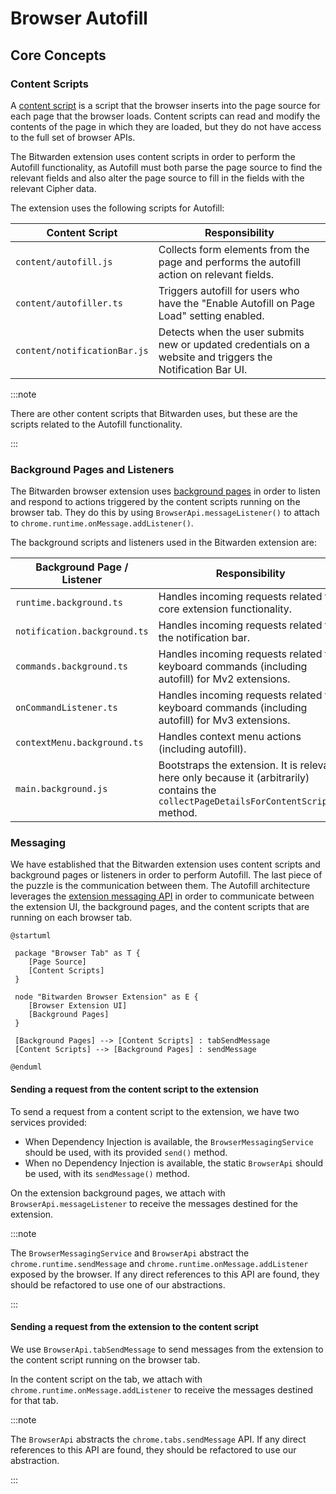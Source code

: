 # Browser Autofill

## Core Concepts

### Content Scripts

A
[content script](https://developer.mozilla.org/en-US/docs/Mozilla/Add-ons/WebExtensions/Content_scripts)
is a script that the browser inserts into the page source for each page that the browser loads.
Content scripts can read and modify the contents of the page in which they are loaded, but they do
not have access to the full set of browser APIs.

The Bitwarden extension uses content scripts in order to perform the Autofill functionality, as
Autofill must both parse the page source to find the relevant fields and also alter the page source
to fill in the fields with the relevant Cipher data.

The extension uses the following scripts for Autofill:

<!-- prettier-ignore -->
| Content Script | Responsibility |
| ---------------------------- | -------------------------------------------------------------------------------- |
| `content/autofill.js`        | Collects form elements from the page and performs the autofill action on relevant fields. |
| `content/autofiller.ts`      | Triggers autofill for users who have the "Enable Autofill on Page Load" setting enabled.  |
| `content/notificationBar.js` | Detects when the user submits new or updated credentials on a website and triggers the Notification Bar UI. |

:::note

There are other content scripts that Bitwarden uses, but these are the scripts related to the
Autofill functionality.

:::

### Background Pages and Listeners

The Bitwarden browser extension uses
[background pages](https://developer.chrome.com/docs/extensions/mv2/background_pages/) in order to
listen and respond to actions triggered by the content scripts running on the browser tab. They do
this by using `BrowserApi.messageListener()` to attach to `chrome.runtime.onMessage.addListener()`.

The background scripts and listeners used in the Bitwarden extension are:

<!-- prettier-ignore -->
| Background Page / Listener   | Responsibility                          |
| ---------------------------- | --------------------------------------- |
| `runtime.background.ts`      | Handles incoming requests related to core extension functionality. |
| `notification.background.ts` | Handles incoming requests related to the notification bar.    |
| `commands.background.ts`     | Handles incoming requests related to keyboard commands (including autofill) for Mv2 extensions.   |
| `onCommandListener.ts`       | Handles incoming requests related to keyboard commands (including autofill) for Mv3 extensions. |
| `contextMenu.background.ts`  | Handles context menu actions (including autofill).                                    |
| `main.background.js`         | Bootstraps the extension. It is relevant here only because it (arbitrarily) contains the `collectPageDetailsForContentScript()` method. |

### Messaging

We have established that the Bitwarden extension uses content scripts and background pages or
listeners in order to perform Autofill. The last piece of the puzzle is the communication between
them. The Autofill architecture leverages the
[extension messaging API](https://developer.mozilla.org/en-US/docs/Mozilla/Add-ons/WebExtensions/API/runtime/sendMessage)
in order to communicate between the extension UI, the background pages, and the content scripts that
are running on each browser tab.

```kroki type=plantuml
@startuml

 package "Browser Tab" as T {
    [Page Source]
    [Content Scripts]
 }

 node "Bitwarden Browser Extension" as E {
    [Browser Extension UI]
    [Background Pages]
 }

 [Background Pages] --> [Content Scripts] : tabSendMessage
 [Content Scripts] --> [Background Pages] : sendMessage

@enduml
```

#### Sending a request from the content script to the extension

To send a request from a content script to the extension, we have two services provided:

- When Dependency Injection is available, the `BrowserMessagingService` should be used, with its
  provided `send()` method.
- When no Dependency Injection is available, the static `BrowserApi` should be used, with its
  `sendMessage()` method.

On the extension background pages, we attach with `BrowserApi.messageListener` to receive the
messages destined for the extension.

:::note

The `BrowserMessagingService` and `BrowserApi` abstract the `chrome.runtime.sendMessage` and
`chrome.runtime.onMessage.addListener` exposed by the browser. If any direct references to this API
are found, they should be refactored to use one of our abstractions.

:::

#### Sending a request from the extension to the content script

We use `BrowserApi.tabSendMessage` to send messages from the extension to the content script running
on the browser tab.

In the content script on the tab, we attach with `chrome.runtime.onMessage.addListener` to receive
the messages destined for that tab.

:::note

The `BrowserApi` abstracts the `chrome.tabs.sendMessage` API. If any direct references to this API
are found, they should be refactored to use our abstraction.

:::
